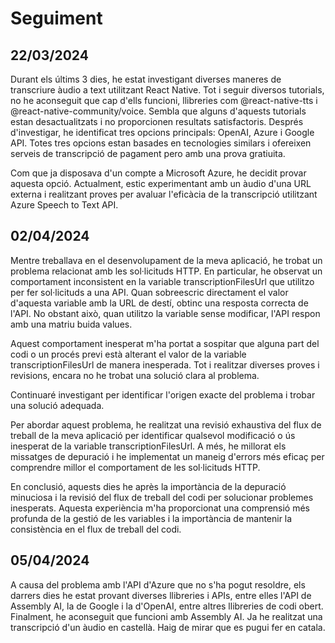 # Seguiment
## 22/03/2024
Durant els últims 3 dies, he estat investigant diverses maneres de transcriure àudio a text utilitzant React Native. Tot i seguir diversos tutorials, no he aconseguit que cap d'ells funcioni, llibreries com @react-native-tts i @react-native-community/voice. Sembla que alguns d'aquests tutorials estan desactualitzats i no proporcionen resultats satisfactoris. Després d'investigar, he identificat tres opcions principals: OpenAI, Azure i Google API. Totes tres opcions estan basades en tecnologies similars i ofereixen serveis de transcripció de pagament pero amb una prova gratiuita.

Com que ja disposava d'un compte a Microsoft Azure, he decidit provar aquesta opció. Actualment, estic experimentant amb un àudio d'una URL externa i realitzant proves per avaluar l'eficàcia de la transcripció utilitzant Azure Speech to Text API.

## 02/04/2024
Mentre treballava en el desenvolupament de la meva aplicació, he trobat un problema relacionat amb les sol·licituds HTTP. En particular, he observat un comportament inconsistent en la variable transcriptionFilesUrl que utilitzo per fer sol·licituds a una API. Quan sobreescric directament el valor d'aquesta variable amb la URL de destí, obtinc una resposta correcta de l'API. No obstant això, quan utilitzo la variable sense modificar, l'API respon amb una matriu buida values.

Aquest comportament inesperat m'ha portat a sospitar que alguna part del codi o un procés previ està alterant el valor de la variable transcriptionFilesUrl de manera inesperada. Tot i realitzar diverses proves i revisions, encara no he trobat una solució clara al problema.

Continuaré investigant per identificar l'origen exacte del problema i trobar una solució adequada.

Per abordar aquest problema, he realitzat una revisió exhaustiva del flux de treball de la meva aplicació per identificar qualsevol modificació o ús inesperat de la variable transcriptionFilesUrl. A més, he millorat els missatges de depuració i he implementat un maneig d'errors més eficaç per comprendre millor el comportament de les sol·licituds HTTP.

En conclusió, aquests dies he après la importància de la depuració minuciosa i la revisió del flux de treball del codi per solucionar problemes inesperats. Aquesta experiència m'ha proporcionat una comprensió més profunda de la gestió de les variables i la importància de mantenir la consistència en el flux de treball del codi.


## 05/04/2024
A causa del problema amb l'API d'Azure que no s'ha pogut resoldre, els darrers dies he estat provant diverses llibreries i APIs, entre elles l'API de Assembly AI, la de Google i la d'OpenAI, entre altres llibreries de codi obert. Finalment, he aconseguit que funcioni amb Assembly AI. Ja he realitzat una transcripció d'un àudio en castellà. Haig de mirar que es pugui fer en catala.